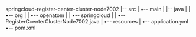 springcloud-register-center-cluster-node7002
|-- src
|   •-- main
|       |-- java
|       |   •-- org
|       |       •-- openatom
|       |           •-- springcloud
|       |               •-- RegisterCcenterClusterNode7002.java
|       •-- resources
|           •-- application.yml
•-- pom.xml